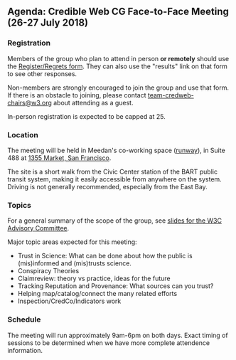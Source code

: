 ## Agenda: Credible Web CG Face-to-Face Meeting (26-27 July 2018)

### Registration

Members of the group who plan to attend in person **or remotely** should use the [Register/Regrets form](https://www.w3.org/2002/09/wbs/103073/credweb-f2f2/).  They can also use the "results" link on that form to see other responses.

Non-members are strongly encouraged to join the group and use that form.  If there is an obstacle to joining, please contact team-credweb-chairs@w3.org about attending as a guest.

In-person registration is expected to be capped at 25.

### Location

The meeting will be held in Meedan's co-working space ([runway](http://www.runway.is/)), in Suite 488 at [1355 Market, San Francisco](https://www.google.com/maps/place/Market+Square,+1355+Market+St,+San+Francisco,+CA+94103/@37.7768337,-122.4185642,17z/).

The site is a short walk from the Civic Center station of the BART public transit system, making it easily accessible from anywhere on the system.  Driving is not generally recommended, especially from the East Bay.

### Topics

For a general summary of the scope of the group, see [slides for the W3C Advisory Committee](http://hawke.org/talk-ac-2018/).

Major topic areas expected for this meeting:

* Trust in Science: What can be done about how the public is (mis)informed and (mis)trusts science.
* Conspiracy Theories
* Claimreview: theory vs practice, ideas for the future
* Tracking Reputation and Provenance: What sources can you trust?
* Helping map/catalog/connect the many related efforts
* Inspection/CredCo/Indicators work

### Schedule

The meeting will run approximately 9am-6pm on both days.  Exact timing
of sessions to be determined when we have more complete attendence
information.
